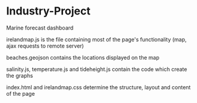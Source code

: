 # Industry-Project
Marine forecast dashboard

irelandmap.js is the file containing most of the page's functionality (map, ajax requests to remote server)

beaches.geojson contains the locations displayed on the map

salinity.js, temperature.js and tideheight.js contain the code which create the graphs

index.html and irelandmap.css determine the structure, layout and content of the page
